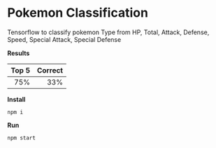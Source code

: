 # Pokemon Classification

Tensorflow to classify pokemon Type from HP, Total, Attack, Defense, Speed, Special Attack, Special Defense

**Results**

Top 5 | Correct
----: | -------:
75%   | 33%


**Install**

`npm i`

**Run**

`npm start`
